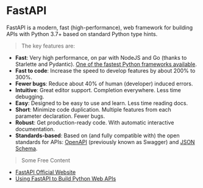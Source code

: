 # FastAPI

FastAPI is a modern, fast (high-performance), web framework for building APIs with Python 3.7+ based on standard Python type hints.

> The key features are:

- **Fast**: Very high performance, on par with NodeJS and Go (thanks to Starlette and Pydantic). [One of the fastest Python frameworks available](https://fastapi.tiangolo.com/#performance).
- **Fast to code**: Increase the speed to develop features by about 200% to 300%. 
- **Fewer bugs**: Reduce about 40% of human (developer) induced errors.
- **Intuitive**: Great editor support. Completion everywhere. Less time debugging.
- **Easy**: Designed to be easy to use and learn. Less time reading docs.
- **Short**: Minimize code duplication. Multiple features from each parameter declaration. Fewer bugs.
- **Robust**: Get production-ready code. With automatic interactive documentation.
- **Standards-based**: Based on (and fully compatible with) the open standards for APIs: [OpenAPI](https://github.com/OAI/OpenAPI-Specification) (previously known as Swagger) and [JSON Schema](https://json-schema.org/).

> Some Free Content

- [FastAPI Official Website](https://fastapi.tiangolo.com/)
- [Using FastAPI to Build Python Web APIs](https://realpython.com/fastapi-python-web-apis/)
